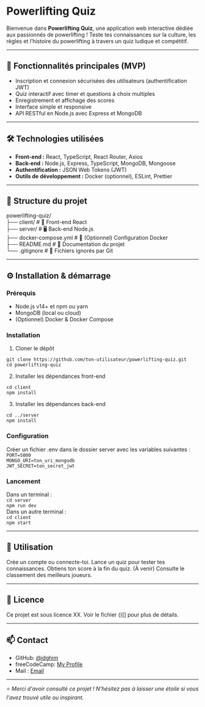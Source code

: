 # Powerlifting Quiz

Bienvenue dans **Powerlifting Quiz**, une application web interactive dédiée aux passionnés de powerlifting ! Teste tes connaissances sur la culture, les règles et l’histoire du powerlifting à travers un quiz ludique et compétitif.

---

## 🚀 Fonctionnalités principales (MVP)

- Inscription et connexion sécurisées des utilisateurs (authentification JWT)
- Quiz interactif avec timer et questions à choix multiples
- Enregistrement et affichage des scores
- Interface simple et responsive
- API RESTful en Node.js avec Express et MongoDB

---

## 🛠️ Technologies utilisées

- **Front-end :** React, TypeScript, React Router, Axios  
- **Back-end :** Node.js, Express, TypeScript, MongoDB, Mongoose
- **Authentification :** JSON Web Tokens (JWT)
- **Outils de développement :** Docker (optionnel), ESLint, Prettier

---

## 📁 Structure du projet

powerlifting-quiz/    
├── client/            # 🎨 Front-end React  
├── server/            # 🖥️ Back-end Node.js  
├── docker-compose.yml # 🐳 (Optionnel) Configuration Docker  
├── README.md          # 📝 Documentation du projet   
└── .gitignore         # 🚫 Fichiers ignorés par Git  

---

## ⚙️ Installation & démarrage

### Prérequis

- Node.js v14+ et npm ou yarn
- MongoDB (local ou cloud)
- (Optionnel) Docker & Docker Compose

### Installation

1. Cloner le dépôt

`git clone https://github.com/ton-utilisateur/powerlifting-quiz.git`     
`cd powerlifting-quiz`

2. Installer les dépendances front-end

`cd client`       
`npm install`

3. Installer les dépendances back-end

`cd ../server`         
`npm install`

### Configuration

Créer un fichier .env dans le dossier server avec les variables suivantes :     
`PORT=5000`     
`MONGO_URI=ton_uri_mongodb`       
`JWT_SECRET=ton_secret_jwt`

### Lancement

Dans un terminal :       
`cd server`       
`npm run dev`      
Dans un autre terminal :         
`cd client`       
`npm start`

---

## 🧩 Utilisation

Crée un compte ou connecte-toi.
Lance un quiz pour tester tes connaissances.
Obtiens ton score à la fin du quiz.
(À venir) Consulte le classement des meilleurs joueurs.

--- 

## 📄 Licence

Ce projet est sous licence XX. Voir le fichier ()[] pour plus de détails.

--- 

## 📫 Contact

- GitHub: [@idghim](https://github.com/idghim)  
- freeCodeCamp: [My Profile](https://www.freecodecamp.org/IchemD)
- Mail : [Email](ichemdghim@gmail.com)

---

⭐ *Merci d'avoir consulté ce projet ! N'hésitez pas à laisser une étoile si vous l'avez trouvé utile ou inspirant.*

